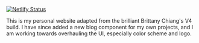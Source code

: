 [![Netlify Status](https://api.netlify.com/api/v1/badges/8fa7edcb-0561-4a67-beac-3f548a6b944c/deploy-status)](https://app.netlify.com/sites/bryce-schuebert/deploys)

This is my personal website adapted from the brilliant Brittany Chiang's V4 build. I have since added a new blog component for my own projects, and I am working towards overhauling the UI, especially color scheme and logo. 
